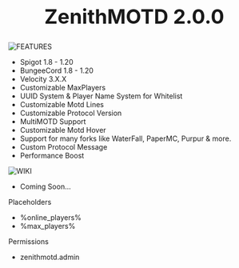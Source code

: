 <div align="center">
<h1 style="font-size:40px"> ZenithMOTD 2.0.0 </h1>
</div>


![FEATURES](https://user-images.githubusercontent.com/104334245/220837039-9c7be52d-9b56-420e-88b7-cbbc998204a5.png)


* Spigot 1.8 - 1.20
* BungeeCord 1.8 - 1.20
* Velocity 3.X.X
* Customizable MaxPlayers
* UUID System & Player Name System for Whitelist
* Customizable Motd Lines
* Customizable Protocol Version
* MultiMOTD Support
* Customizable Motd Hover
* Support for many forks like WaterFall, PaperMC, Purpur & more.
* Custom Protocol Message
* Performance Boost

![WIKI](https://user-images.githubusercontent.com/104334245/220792831-203226df-aca8-4040-933b-bda6df6d2036.png)

* Coming Soon...



Placeholders
* %online_players%
* %max_players%


Permissions
* zenithmotd.admin